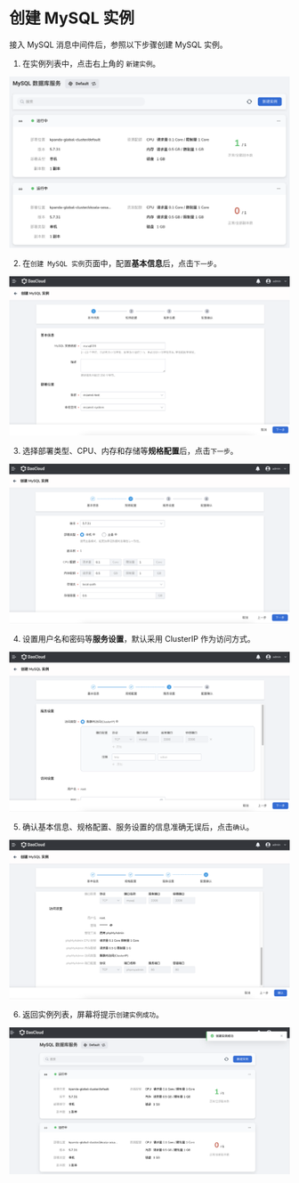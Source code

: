 # 创建 MySQL 实例

接入 MySQL 消息中间件后，参照以下步骤创建 MySQL 实例。

1. 在实例列表中，点击右上角的 `新建实例`。

  ![基本信息](../images/create00.png)

2. 在`创建 MySQL 实例`页面中，配置**基本信息**后，点击`下一步`。

  ![基本信息](../images/create01.png)

3. 选择部署类型、CPU、内存和存储等**规格配置**后，点击`下一步`。

  ![规格配置](../images/create02.png)

4. 设置用户名和密码等**服务设置**，默认采用 ClusterIP 作为访问方式。

  ![服务设置](../images/create03.png)

5. 确认基本信息、规格配置、服务设置的信息准确无误后，点击`确认`。

  ![确认](../images/create04.png)

6. 返回实例列表，屏幕将提示`创建实例成功`。

  ![成功创建](../images/create05.png)
